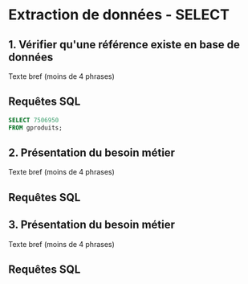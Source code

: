 # Extraction de données - SELECT

## 1. Vérifier qu'une référence existe en base de données

Texte bref (moins de 4 phrases)

## Requêtes SQL
```sql
SELECT 7506950
FROM gproduits;
```

## 2. Présentation du besoin métier

Texte bref (moins de 4 phrases)

## Requêtes SQL

## 3. Présentation du besoin métier

Texte bref (moins de 4 phrases)

## Requêtes SQL
